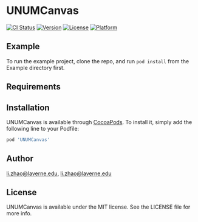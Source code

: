 # UNUMCanvas

[![CI Status](https://img.shields.io/travis/li.zhao@laverne.edu/UNUMCanvas.svg?style=flat)](https://travis-ci.org/li.zhao@laverne.edu/UNUMCanvas)
[![Version](https://img.shields.io/cocoapods/v/UNUMCanvas.svg?style=flat)](https://cocoapods.org/pods/UNUMCanvas)
[![License](https://img.shields.io/cocoapods/l/UNUMCanvas.svg?style=flat)](https://cocoapods.org/pods/UNUMCanvas)
[![Platform](https://img.shields.io/cocoapods/p/UNUMCanvas.svg?style=flat)](https://cocoapods.org/pods/UNUMCanvas)

## Example

To run the example project, clone the repo, and run `pod install` from the Example directory first.

## Requirements

## Installation

UNUMCanvas is available through [CocoaPods](https://cocoapods.org). To install
it, simply add the following line to your Podfile:

```ruby
pod 'UNUMCanvas'
```

## Author

li.zhao@laverne.edu, li.zhao@laverne.edu

## License

UNUMCanvas is available under the MIT license. See the LICENSE file for more info.
